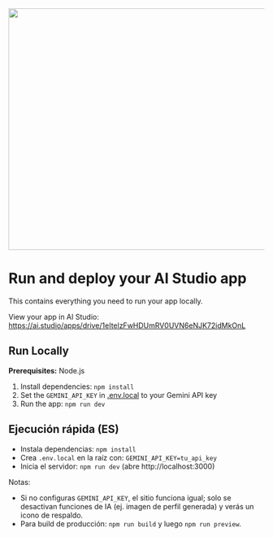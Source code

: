<div align="center">
<img width="1200" height="475" alt="GHBanner" src="https://github.com/user-attachments/assets/0aa67016-6eaf-458a-adb2-6e31a0763ed6" />
</div>

# Run and deploy your AI Studio app

This contains everything you need to run your app locally.

View your app in AI Studio: https://ai.studio/apps/drive/1eItelzFwHDUmRV0UVN6eNJK72idMkOnL

## Run Locally

**Prerequisites:**  Node.js


1. Install dependencies:
   `npm install`
2. Set the `GEMINI_API_KEY` in [.env.local](.env.local) to your Gemini API key
3. Run the app:
   `npm run dev`

## Ejecución rápida (ES)

- Instala dependencias: `npm install`
- Crea `.env.local` en la raíz con: `GEMINI_API_KEY=tu_api_key`
- Inicia el servidor: `npm run dev` (abre http://localhost:3000)

Notas:
- Si no configuras `GEMINI_API_KEY`, el sitio funciona igual; solo se desactivan funciones de IA (ej. imagen de perfil generada) y verás un icono de respaldo.
- Para build de producción: `npm run build` y luego `npm run preview`.
